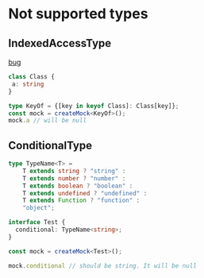 # Not supported types 

## IndexedAccessType

[bug](https://github.com/uittorio/ts-auto-mock/issues/3)
```ts
class Class {
 a: string
}

type KeyOf = {[key in keyof Class]: Class[key]};
const mock = createMock<KeyOf>();
mock.a // will be null
```

## ConditionalType

```ts
type TypeName<T> =
    T extends string ? "string" :
    T extends number ? "number" :
    T extends boolean ? "boolean" :
    T extends undefined ? "undefined" :
    T extends Function ? "function" :
    "object";

interface Test {
  conditional: TypeName<string>;
}

const mock = createMock<Test>();

mock.conditional // should be string. It will be null
```

